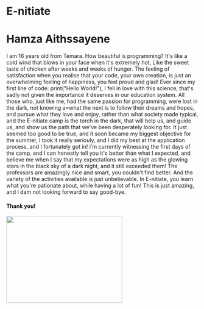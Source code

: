 # E-nitiate
<!DOCTYPE html>
<html>
  <title>My Page</title>
  <body>
      <h1>Hamza Aithssayene</h1>
      <p>I am 16 years old from Temara. How beautiful is programming? It's like a cold wind that blows in your face when
 it's extremely hot, Like the sweet taste of chicken after weeks and weeks of hunger. The feeling of satisfaction when you
 realise that your code, your own creation, is just an overwhelming feeling of happiness, you feel proud and glad!
 Ever since my first line of code: print("Hello World!"), I fell in love with this science, that's sadly not given the importance
 it deserves in our education system. All those who, just like me, had the same passion for programming, were lost in the dark,
 not knowing a=what the next is to follow their dreams and hopes, and pursue what they love and enjoy, rather than what society
 made typical, and the E-nitiate camp is the torch in the dark, that will help us, and guide us, and show us the path that we've
 been desperately looking for. It just seemed too good to be true, and it soon became my biggest objective for the summer, I took
 it really seriouly, and I did my best at the application process, and I fortunately got in! i'm currently witnessing the first
 days of the camp, and I can honestly tell you it's better than what I expected, and believe me when I say that my expectations
 were as high as the glowing stars in the black sky of a dark night, and it still exceeded them! The professors are amazingly
 nice and smart, you couldn't find better. And the variety of the activities available is just unbelievable. In E-nitiate, you 
 learn what you're pationate about, while having a lot of fun! This is just amazing, and I dam not looking forward to say good-bye.
  <h4> Thank you! </h4>
  <img src="https://scontent-mrs1-1.xx.fbcdn.net/v/t1.0-9/13076657_698736350230064_617730830912856624_n.png?oh=ea8e345fe2c3137912fb92029e884c7f&oe=5833B106" style="width:304px;height:228px;">  
  </body>
</html>
